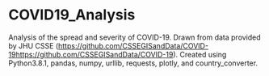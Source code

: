 # COVID19_Analysis
Analysis of the spread and severity of COVID-19. Drawn from data provided by JHU CSSE (https://github.com/CSSEGISandData/COVID-19https://github.com/CSSEGISandData/COVID-19).
Created using Python3.8.1, pandas, numpy, urllib, requests, plotly, and country_converter.
